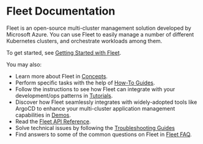 # Fleet Documentation

Fleet is an open-source multi-cluster management solution developed by Microsoft Azure.
You can use Fleet to easily manage a number of different Kubernetes clusters, and orchestrate
workloads among them.

To get started, see [Getting Started with Fleet](getting-started/README.md).

You may also:

* Learn more about Fleet in [Concepts](concepts/README.md).
* Perform specific tasks with the help of [How-To Guides](howtos/README.md).
* Follow the instructions to see how Fleet can integrate with your development/ops patterns in [Tutorials](tutorials/README.md).
* Discover how Fleet seamlessly integrates with widely-adopted tools like ArgoCD to enhance your multi-cluster application management capabilities in [Demos](demos/README.md).
* Read the [Fleet API Reference](api-references.md).
* Solve technical issues by following the [Troubleshooting Guides](troubleshooting/README.md)
* Find answers to some of the common questions on Fleet in [Fleet FAQ](faq.md).
